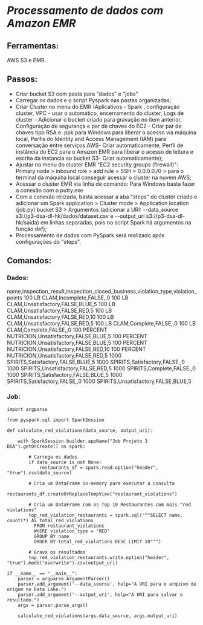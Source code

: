 # ***Processamento de dados com Amazon EMR***

## Ferramentas:

AWS S3 e EMR.

## Passos:
* Criar bucket S3 com pasta para "dados" e "jobs"
* Carregar os dados e o script Pyspark nas pastas organizadas;
* Criar Cluster no menu do EMR (Aplicativos - Spark , configuração cluster, VPC - usar o automático, encerramento do cluster, Logs de cluster - Adicionar o bucket criado para gravação no item anterior, Configuração de segurança e par de chaves do EC2 - Criar par de chaves tipo RSA e .ppk para Windows para liberar o acesso via máquina local, Perfis do Identity and Access Management (IAM) para conversação entre serviços AWS- Criar automaticamente, Perfil de instância do EC2 para o Amazon EMR para liberar o acesso de leitura e escrita da instancia ao bucket S3- Criar automaticamente);
* Ajustar no menu do cluster EMR "EC2 security groups (firewall)": Primary node > inbound role > add rule > SSH > 0.0.0.0./0 > para o terminal da máquina local conseguir acessar o cluster na nuvem AWS;
* Acessar o cluster EMR via linha de comando: Para Windows basta fazer a conexão com o putty.exe
* Com a conexão relizada, basta acessar a aba "steps" do cluster criado e adicionar um Spark application > Cluster mode > Application location (job.py) bucket S3 > Argumentos (adicionar a URI: --data_source s3://p3-dsa-dl-hk/dados/dataset.csv e --output_uri s3://p3-dsa-dl-hk/saida) em linhas separadas, pois no script Spark há argumentos na função def); 
* Processamento de dados com PySpark será realizado após configurações do "steps".

## Comandos:

### Dados:
name,inspection_result,inspection_closed_business,violation_type,violation_points
100 LB CLAM,Incomplete,FALSE,,0
100 LB CLAM,Unsatisfactory,FALSE,BLUE,5
100 LB CLAM,Unsatisfactory,FALSE,RED,5
100 LB CLAM,Unsatisfactory,FALSE,RED,10
100 LB CLAM,Unsatisfactory,FALSE,RED,5
100 LB CLAM,Complete,FALSE,,0
100 LB CLAM,Complete,FALSE,,0
100 PERCENT NUTRICION,Unsatisfactory,FALSE,BLUE,5
100 PERCENT NUTRICION,Unsatisfactory,FALSE,BLUE,5
100 PERCENT NUTRICION,Unsatisfactory,FALSE,RED,10
100 PERCENT NUTRICION,Unsatisfactory,FALSE,RED,5
1000 SPIRITS,Satisfactory,FALSE,BLUE,5
1000 SPIRITS,Satisfactory,FALSE,,0
1000 SPIRITS,Unsatisfactory,FALSE,RED,5
1000 SPIRITS,Complete,FALSE,,0
1000 SPIRITS,Satisfactory,FALSE,BLUE,5
1000 SPIRITS,Satisfactory,FALSE,,0
1000 SPIRITS,Unsatisfactory,FALSE,BLUE,5


### Job:

```
import argparse

from pyspark.sql import SparkSession

def calculate_red_violations(data_source, output_uri):

    with SparkSession.builder.appName("Job Projeto 3 DSA").getOrCreate() as spark:
        
        # Carrega os dados
        if data_source is not None:
            restaurants_df = spark.read.option("header", "true").csv(data_source)

        # Cria um DataFrame in-memory para executar a consulta
        restaurants_df.createOrReplaceTempView("restaurant_violations")

        # Cria um DataFrame com os Top 10 Restaurantes com mais "red violations"
        top_red_violation_restaurants = spark.sql("""SELECT name, count(*) AS total_red_violations 
          FROM restaurant_violations 
          WHERE violation_type = 'RED' 
          GROUP BY name 
          ORDER BY total_red_violations DESC LIMIT 10""")

        # Grava os resultados
        top_red_violation_restaurants.write.option("header", "true").mode("overwrite").csv(output_uri)

if __name__ == "__main__":
    parser = argparse.ArgumentParser()
    parser.add_argument('--data_source', help="A URI para o arquivo de origem no Data Lake.")
    parser.add_argument('--output_uri', help="A URI para salvar o resultado.")
    args = parser.parse_args()

    calculate_red_violations(args.data_source, args.output_uri)
			
```

